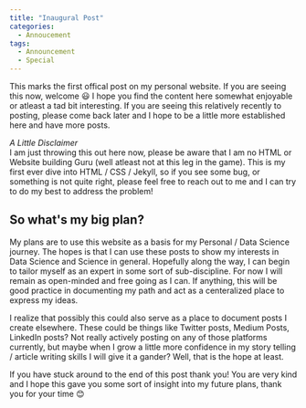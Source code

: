 ```yaml
---
title: "Inaugural Post"
categories:
  - Annoucement
tags:
  - Announcement
  - Special
---
```


This marks the first offical post on my personal website. If you are seeing this
now, welcome 😃 I hope you find the content here somewhat enjoyable or atleast 
a tad bit interesting. If you are seeing this relatively recently to posting, 
please come back later and I hope to be a little more established here and have more
posts.

_A Little Disclaimer_  
I am just throwing this out here now, please be aware that I am no HTML or Website 
building Guru (well atleast not at this leg in the game). This is my first ever 
dive into HTML / CSS / Jekyll, so if you see some bug, or something is not quite 
right, please feel free to reach out to me and I can try to do my best to address the problem!


## So what's my big plan?
My plans are to use this website as a basis for my Personal / Data Science journey.
The hopes is that I can use these posts to show my interests in Data Science and 
Science in general. Hopefully along the way, I can begin to tailor myself as an
expert in some sort of sub-discipline. For now I will remain as open-minded and
free going as I can. If anything, this will be good practice in documenting my
path and act as a centeralized place to express my ideas.

I realize that possibly this could also serve as a place to document posts I create
elsewhere. These could be things like Twitter posts, Medium Posts, LinkedIn posts?
Not really actively posting on any of those platforms currently, but maybe when I grow a little
more confidence in my story telling / article writing skills I will give it a gander?
Well, that is the hope at least.

If you have stuck around to the end of this post thank you! You are very kind and
I hope this gave you some sort of insight into my future plans, thank you for your
time 😊 
